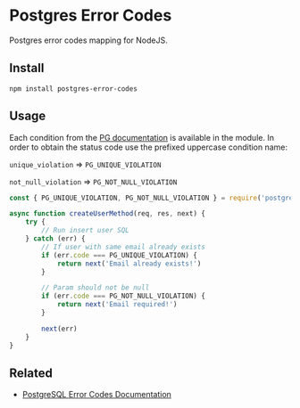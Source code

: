 # Postgres Error Codes

Postgres error codes mapping for NodeJS.

## Install
```
npm install postgres-error-codes
```

## Usage

Each condition from the [PG documentation](https://www.postgresql.org/docs/9.2/errcodes-appendix.html) is available in the module. In order to obtain the status code use the prefixed uppercase condition name:

`unique_violation` => `PG_UNIQUE_VIOLATION`

`not_null_violation` => `PG_NOT_NULL_VIOLATION`

```javascript
const { PG_UNIQUE_VIOLATION, PG_NOT_NULL_VIOLATION } = require('postgres-error-codes')

async function createUserMethod(req, res, next) {
    try {
        // Run insert user SQL
    } catch (err) {
        // If user with same email already exists
        if (err.code === PG_UNIQUE_VIOLATION) {
            return next('Email already exists!')
        }

        // Param should not be null
        if (err.code === PG_NOT_NULL_VIOLATION) {
            return next('Email required!')
        }

        next(err)
    }
}
```

## Related
- [PostgreSQL Error Codes Documentation]((https://www.postgresql.org/docs/9.2/errcodes-appendix.html))
